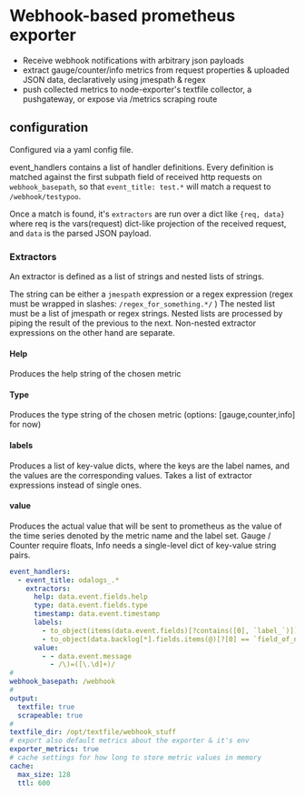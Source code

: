 
# Webhook-based prometheus exporter

- Receive webhook notifications with arbitrary json payloads
- extract gauge/counter/info metrics from request properties & uploaded JSON data, declaratively using jmespath & regex
- push collected metrics to node-exporter's textfile collector, a pushgateway, or expose via /metrics scraping route

## configuration

Configured via a yaml config file. 

event_handlers contains a list of handler definitions. Every definition is matched against the first subpath field of received http requests on `webhook_basepath`, so that `event_title: test.*` will match a request to `/webhook/testypoo`.

Once a match is found, it's `extractors` are run over a dict like `{req, data}` where req is the vars(request) dict-like projection of the received request, and `data` is the parsed JSON payload.

### Extractors

An extractor is defined as a list of strings and nested lists of strings. 

The string can be either a `jmespath` expression or a regex expression (regex must be wrapped in slashes: `/regex_for_something.*/` )
The nested list must be a list of jmespath or regex strings. Nested lists are processed by piping the result of the previous to the next. Non-nested extractor expressions on the other hand are separate.

#### Help
Produces the help string of the chosen metric
#### Type
Produces the type string of the chosen metric (options: [gauge,counter,info] for now)
#### labels
Produces a list of key-value dicts, where the keys are the label names, and the values are the corresponding values. Takes a list of extractor expressions instead of single ones. 
#### value
Produces the actual value that will be sent to prometheus as the value of the time series denoted by the metric name and the label set.
Gauge / Counter require floats, Info needs a single-level dict of key-value string pairs.

```yaml
event_handlers:
  - event_title: odalogs_.*
    extractors:
      help: data.event.fields.help
      type: data.event.fields.type
      timestamp: data.event.timestamp
      labels:
        - to_object(items(data.event.fields)[?contains([0], `label_`)])
        - to_object(data.backlog[*].fields.items(@)[?[0] == `field_of_note`][])
      value:
        - - data.event.message
          - /\)=([\.\d]+)/
# 
webhook_basepath: /webhook
#
output:
  textfile: true
  scrapeable: true
# 
textfile_dir: /opt/textfile/webhook_stuff
# export also default metrics about the exporter & it's env
exporter_metrics: true
# cache settings for how long to store metric values in memory
cache: 
  max_size: 128
  ttl: 600
```
